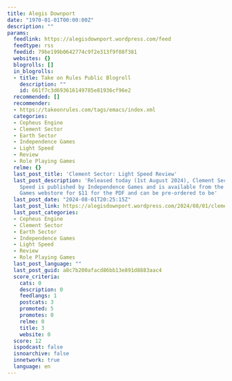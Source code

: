 ```yaml
---
title: Alegis Downport
date: "1970-01-01T00:00:00Z"
description: ""
params:
  feedlink: https://alegisdownport.wordpress.com/feed
  feedtype: rss
  feedid: 79be199b0642774c9f2e313f9f08f381
  websites: {}
  blogrolls: []
  in_blogrolls:
  - title: Take on Rules Public Blogroll
    description: ""
    id: 661f7c3d693616149785e81936cf96e2
  recommended: []
  recommender:
  - https://takeonrules.com/tags/emacs/index.xml
  categories:
  - Cepheus Engine
  - Clement Sector
  - Earth Sector
  - Independence Games
  - Light Speed
  - Review
  - Role Playing Games
  relme: {}
  last_post_title: 'Clement Sector: Light Speed Review'
  last_post_description: 'Released today (1st August 2024), Clement Sector: Light
    Speed is published by Independence Games and is available from the Independence
    Games webstore for $11 for the PDF and can be pre-ordered to be'
  last_post_date: "2024-08-01T20:25:15Z"
  last_post_link: https://alegisdownport.wordpress.com/2024/08/01/clement-sector-lightspeed-review/
  last_post_categories:
  - Cepheus Engine
  - Clement Sector
  - Earth Sector
  - Independence Games
  - Light Speed
  - Review
  - Role Playing Games
  last_post_language: ""
  last_post_guid: a8c7b200afacd86bb13e891d8883aac4
  score_criteria:
    cats: 0
    description: 0
    feedlangs: 1
    postcats: 3
    promoted: 5
    promotes: 0
    relme: 0
    title: 3
    website: 0
  score: 12
  ispodcast: false
  isnoarchive: false
  innetwork: true
  language: en
---
```

